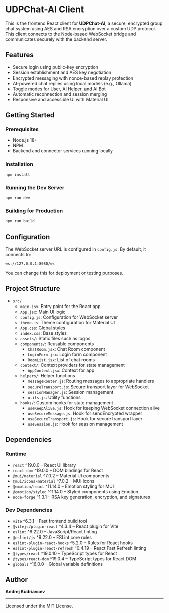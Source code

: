 # UDPChat-AI Client

This is the frontend React client for **UDPChat-AI**, a secure, encrypted group chat system using AES and RSA encryption over a custom UDP protocol. This client connects to the Node-based WebSocket bridge and communicates securely with the backend server.

## Features

- Secure login using public-key encryption
- Session establishment and AES key negotiation
- Encrypted messaging with nonce-based replay protection
- AI-powered chat replies using local models (e.g., Ollama)
- Toggle modes for User, AI Helper, and AI Bot
- Automatic reconnection and session merging
- Responsive and accessible UI with Material UI

## Getting Started

### Prerequisites

- Node.js 18+
- NPM
- Backend and connector services running locally

### Installation

```bash
npm install
```

### Running the Dev Server

```bash
npm run dev
```

### Building for Production

```bash
npm run build
```

## Configuration

The WebSocket server URL is configured in `config.js`. By default, it connects to:

```
ws://127.0.0.1:8080/ws
```

You can change this for deployment or testing purposes.

## Project Structure

- `src/`
    - `main.jsx`: Entry point for the React app
    - `App.jsx`: Main UI logic
    - `config.js`: Configuration for WebSocket server
    - `theme.js`: Theme configuration for Material UI
    - `App.css`: Global styles
    - `index.css`: Base styles
    - `assets/`: Static files such as logos
    - `components/`: Reusable components
        - `ChatRoom.jsx`: Chat Room component
        - `LoginForm.jsx`: Login form component
        - `RoomList.jsx`: List of chat rooms
    - `context/`: Context providers for state management
        - `AppContext.jsx`: Context for app
    - `helpers/`: Helper functions
        - `messageRouter.js`: Routing messages to appropriate handlers
        - `secureTransport.js`: Secure transport layer for WebSocket
        - `sessionManager.js`: Session management
        - `utils.js`: Utility functions
    - `hooks/`: Custom hooks for state management
        - `useKeepAlive.js`: Hook for keeping WebSocket connection alive
        - `useSecureMessage.js`: Hook for sendEncrypted wrapper
        - `useSecureTransport.js`: Hook for secure transport layer
        - `useSession.js`: Hook for session management

## Dependencies

### Runtime

- `react` ^19.0.0 – React UI library
- `react-dom` ^19.0.0 – DOM bindings for React
- `@mui/material` ^7.0.2 – Material UI components
- `@mui/icons-material` ^7.0.2 – MUI Icons
- `@emotion/react` ^11.14.0 – Emotion styling for MUI
- `@emotion/styled` ^11.14.0 – Styled components using Emotion
- `node-forge` ^1.3.1 – RSA key generation, encryption, and signatures

### Dev Dependencies

- `vite` ^6.3.1 – Fast frontend build tool
- `@vitejs/plugin-react` ^4.3.4 – React plugin for Vite
- `eslint` ^9.22.0 – JavaScript/React linting
- `@eslint/js` ^9.22.0 – ESLint core rules
- `eslint-plugin-react-hooks` ^5.2.0 – Rules for React hooks
- `eslint-plugin-react-refresh` ^0.4.19 – React Fast Refresh linting
- `@types/react` ^19.0.10 – TypeScript types for React
- `@types/react-dom` ^19.0.4 – TypeScript types for React DOM
- `globals` ^16.0.0 – Global variable definitions


## Author

**Andrej Kudriavcev**

---

Licensed under the MIT License.

